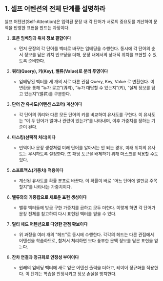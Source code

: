 ## 1. 셀프 어텐션의 전체 단계를 설명하라

셀프 어텐션(Self-Attention)은 입력된 문장 내 각 단어가 서로의 중요도를 계산하여 문맥을 반영한 표현을 만드는 과정이다. 

1. **토큰 임베딩과 위치 정보 결합이다** 
	- 먼저 문장의 각 단어를 벡터로 바꾸는 임베딩을 수행한다. 동시에 각 단어의 순서 정보를 담은 위치 인코딩을 더해, 문장 내에서의 상대적 위치를 표현할 수 있도록 준비한다.

2. **쿼리(Query), 키(Key), 밸류(Value)로 분리 투영이다**  
    - 임베딩된 벡터를 세 개의 서로 다른 관점 Query, Key, Value 로 변환한다. 이 변환을 통해 “누가 묻고”(쿼리), “누가 대답할 수 있는지”(키), “실제 정보를 담고 있는지”(밸류)를 구분한다.

3. **단어 간 유사도(어텐션 스코어) 계산이다**  
    - 각 단어의 쿼리와 다른 모든 단어의 키를 비교하여 유사도를 구한다. 이 유사도는 “이 두 단어가 얼마나 관련이 있는가”를 나타내며, 이후 가중치를 정하는 기준이 된다.

4. **마스킹(선택적 처리)이다**  
    - 번역이나 문장 생성처럼 미래 단어를 알아서는 안 되는 경우, 미래 위치의 유사도는 무시하도록 설정한다. 또 패딩 토큰을 배제하기 위해 마스크를 적용할 수도 있다.

5. **소프트맥스(가중치) 적용이다**  
    - 계산된 유사도를 확률 분포로 바꾼다. 이 확률이 바로 “어느 단어에 얼만큼 주목할지”를 나타내는 가중치이다.

6. **밸류와의 가중합으로 새로운 표현 생성이다**  
    - 밸류 벡터들에 방금 구한 가중치를 곱하고 모두 더한다. 이렇게 하면 각 단어가 문장 전체를 참고하여 다시 표현된 벡터를 얻을 수 있다.

7. **멀티 헤드 어텐션으로 다양한 관점 확보이다**  
    - 위 과정을 여러 개의 “헤드”로 동시에 수행한다. 각각의 헤드는 다른 관점에서 어텐션을 학습하므로, 합쳐서 처리하면 보다 풍부한 문맥 정보를 담은 표현을 얻는다.

8. **잔차 연결과 정규화로 안정성 부여이다**  
    - 원래의 임베딩 벡터에 새로 얻은 어텐션 출력을 더하고, 레이어 정규화를 적용한다. 이 단계는 학습을 안정시키고 정보 손실을 방지한다.
